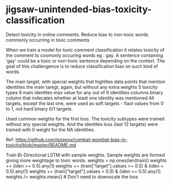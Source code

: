 # jigsaw-unintended-bias-toxicity-classification
Detect toxicity in online comments. Reduce bias to non-toxic words commonly occurring in toxic comments 

When we train a model for toxic comment classification it relates toxicity of the comment to coomonly occuring words eg : gay. 
A sentence containing 'gay' could be a toxic or non-toxic sentence depending on the context. The goal of this challengence is to reduce classification bias on such kind  of words. 

The main target, with special weights that highlites data points that mention identities
the main taregt, again, but without any extra weights
5 toxicity types
9 main identites
max value for any out of 9 identities columns
binary column that indecates whether at least one identity was mentioned
All targets, except the last one, were used as soft targets - flaot values from 0 to 1, not hard binary 0/1 targets.

Used common weights for the first loss. The toxicity subtypes were trained without any special weights. And the identites loss (last 12 targets) were trained with 0 weight for the NA identities. 

Ref: https://github.com/iezepov/combat-wombat-bias-in-toxicity/blob/master/README.md

Train Bi-Directional LSTM with sample weights. Sample weights are formed giving more weightage to toxic words. 
weights = np.ones(len(train))
weights += (iden >= 0.5).any(1)
weights += (train["target"].values >= 0.5) & (iden < 0.5).any(1)
weights += (train["target"].values < 0.5) & (iden >= 0.5).any(1)
weights /= weights.mean()  # Don't need to downscale the loss
